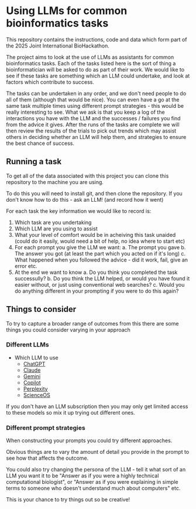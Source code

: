 # Using LLMs for common bioinformatics tasks

This repository contains the instructions, code and data which form part of the 2025 Joint International BioHackathon.

The project aims to look at the use of LLMs as assistants for common bioinformatics tasks.  Each of the tasks listed here is the sort of thing a bioinformatician will be asked to do as part of their work.  We would like to see if these tasks are something which an LLM could undertake, and look at factors which contribute to success.

The tasks can be undertaken in any order, and we don't need people to do all of them (although that would be nice).  You can even have a go at the same task multiple times using different prompt strategies - this would be really interesting to see.  What we ask is that you keep a log of the interactions you have with the LLM and the successes / failures you find from the advice it gives.  After the runs of the tasks are complete we will then review the results of the trials to pick out trends which may assist others in deciding whether an LLM will help them, and strategies to ensure the best chance of success.

## Running a task

To get all of the data associated with this project you can clone this repository to the machine you are using.  

To do this you will need to install git, and then clone the repository.  If you don't know how to do this - ask an LLM! (and record how it went)

For each task the key information we would like to record is:

1. Which task are you undertaking
2. Which LLM are you using to assist
3. What your level of comfort would be in acheiving this task unaided (could do it easily, would need a bit of help, no idea where to start etc)
4. For each prompt you give the LLM we want:
  a. The prompt you gave
  b. The answer you got (at least the part which you acted on if it's long)
  c. What happened when you followed the advice - did it work, fail, give an error etc.
5. At the end we want to know
  a. Do you think you completed the task successully?
  b. Do you think the LLM helped, or would you have found it easier without, or just using conventional web searches?
  c. Would you do anything different in your prompting if you were to do this again?


## Things to consider
To try to capture a broader range of outcomes from this there are some things you could consider varying in your approach

### Different LLMs
* Which LLM to use
  * [ChatGPT](https://chatgpt.com/)
  * [Claude](https://claude.ai/)
  * [Gemini](https://gemini.google.com)
  * [Copilot](https://copilot.microsoft.com)
  * [Perplexity](https://www.perplexity.ai/)
  * [ScienceOS](https://www.scienceos.ai/science-ai-chat/)
 
If you don't have an LLM subscription then you may only get limited access to these models so mix it up trying out different ones.

### Different prompt strategies
When constructing your prompts you could try different approaches.

Obvious things are to vary the amount of detail you provide in the prompt to see how that affects the outcome.

You could also try changing the persona of the LLM - tell it what sort of an LLM you want it to be "Answer as if you were a highly technical computational biologist", or "Answer as if you were explaining in simple terms to someone who doesn't understand much about computers" etc.

This is your chance to try things out so be creative!


##
